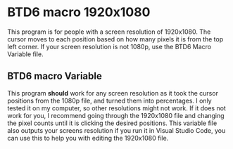 # BTD6 macro 1920x1080
This program is for people with a screen resolution of 1920x1080. The cursor moves to each position based on how many pixels it is from the top left corner. If your screen resolution is not 1080p, use the BTD6 Macro Variable file.

## BTD6 macro Variable
This program **should** work for any screen resolution as it took the cursor positions from the 1080p file, and turned them into percentages. I only tested it on my computer, so other resolutions might not work. If it does not work for you, I recommend going through the 1920x1080 file and changing the pixel counts until it is clicking the desired positions. This variable file also outputs your screens resolution if you run it in Visual Studio Code, you can use this to help you with editing the 1920x1080 file.
